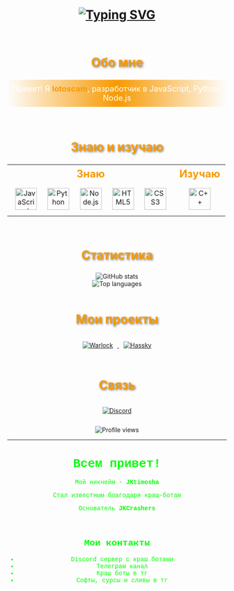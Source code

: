 <h1 align="center">
  <a href="https://git.io/typing-svg">
    <img src="https://readme-typing-svg.herokuapp.com?font=Josefin+Sans&pause=1200&color=F79A00&background=1A0CFF00&center=true&vCenter=true&repeat=false&random=true&width=441&height=59&lines=Добро+пожаловать!;Welcome!" alt="Typing SVG" />
  </a>
</h1>

<br/>

<h2 align="center" style="color: #F79A00; font-size: 28px; text-shadow: 2px 2px 4px rgba(0, 0, 0, 0.5);">Обо мне</h2>

<p align="center" style="font-size: 18px; color: #ffffff; background: linear-gradient(90deg, #1A0CFF00, #F79A00, #1A0CFF00); padding: 10px; border-radius: 10px;">
  Привет! Я <strong style="color: #F79A00;">lotoscam</strong>, разработчик в JavaScript, Python, Node.js
</p>

<br/>

<h2 align="center" style="color: #F79A00; font-size: 28px; text-shadow: 2px 2px 4px rgba(0, 0, 0, 0.5);">Знаю и изучаю</h2>

<div align="center">
  <table>
    <tr>
      <th align="center" style="color: #F79A00; font-size: 24px;">Знаю</th>
      <th align="center" style="color: #F79A00; font-size: 24px;">Изучаю</th>
    </tr>
    <tr>
      <td align="center">
        <img src="https://cdn.jsdelivr.net/gh/devicons/devicon/icons/javascript/javascript-original.svg" width="50" height="50" alt="JavaScript" style="margin: 10px; transition: transform 0.3s ease;" onmouseover="this.style.transform='scale(1.2)'" onmouseout="this.style.transform='scale(1)'" />
        <img src="https://cdn.jsdelivr.net/gh/devicons/devicon/icons/python/python-original.svg" width="50" height="50" alt="Python" style="margin: 10px; transition: transform 0.3s ease;" onmouseover="this.style.transform='scale(1.2)'" onmouseout="this.style.transform='scale(1)'" />
        <img src="https://cdn.jsdelivr.net/gh/devicons/devicon/icons/nodejs/nodejs-original-wordmark.svg" width="50" height="50" alt="Node.js" style="margin: 10px; transition: transform 0.3s ease;" onmouseover="this.style.transform='scale(1.2)'" onmouseout="this.style.transform='scale(1)'" />
        <img src="https://cdn.jsdelivr.net/gh/devicons/devicon/icons/html5/html5-original.svg" width="50" height="50" alt="HTML5" style="margin: 10px; transition: transform 0.3s ease;" onmouseover="this.style.transform='scale(1.2)'" onmouseout="this.style.transform='scale(1)'" />
        <img src="https://cdn.jsdelivr.net/gh/devicons/devicon/icons/css3/css3-original.svg" width="50" height="50" alt="CSS3" style="margin: 10px; transition: transform 0.3s ease;" onmouseover="this.style.transform='scale(1.2)'" onmouseout="this.style.transform='scale(1)'" />
      </td>
      <td align="center">
        <img src="https://cdn.jsdelivr.net/gh/devicons/devicon/icons/cplusplus/cplusplus-original.svg" width="50" height="50" alt="C++" style="margin: 10px; transition: transform 0.3s ease;" onmouseover="this.style.transform='scale(1.2)'" onmouseout="this.style.transform='scale(1)'" />
      </td>
    </tr>
  </table>
</div>

<br/>

<h2 align="center" style="color: #F79A00; font-size: 28px; text-shadow: 2px 2px 4px rgba(0, 0, 0, 0.5);">Статистика</h2>

<div align="center">
  <img src="https://github-readme-stats.vercel.app/api?username=lotoscam&show_icons=true&theme=radical" alt="GitHub stats" />
  <br/>
  <img src="https://github-readme-stats.vercel.app/api/top-langs/?username=lotoscam&layout=compact&theme=radical" alt="Top languages" />
</div>

<br/>

<h2 align="center" style="color: #F79A00; font-size: 28px; text-shadow: 2px 2px 4px rgba(0, 0, 0, 0.5);">Мои проекты</h2>

<div align="center">
  <a href="https://github.com/lotoscam/Warlock">
    <img src="https://img.shields.io/badge/Warlock-FF6F61?style=for-the-badge&logo=github&logoColor=white" alt="Warlock" style="margin: 10px; transition: transform 0.3s ease;" onmouseover="this.style.transform='scale(1.1)'" onmouseout="this.style.transform='scale(1)'" />
  </a>
  <a href="https://github.com/lotoscam/Hassky">
    <img src="https://img.shields.io/badge/Hassky-6B5B95?style=for-the-badge&logo=github&logoColor=white" alt="Hassky" style="margin: 10px; transition: transform 0.3s ease;" onmouseover="this.style.transform='scale(1.1)'" onmouseout="this.style.transform='scale(1)'" />
  </a>
</div>

<br/>

<h2 align="center" style="color: #F79A00; font-size: 28px; text-shadow: 2px 2px 4px rgba(0, 0, 0, 0.5);">Связь</h2>

<div align="center">
  <a href="https://discord.com/users/1321229587182522469">
    <img src="https://img.shields.io/badge/Discord-5865F2?style=for-the-badge&logo=discord&logoColor=white" alt="Discord" style="margin: 10px; transition: transform 0.3s ease;" onmouseover="this.style.transform='scale(1.1)'" onmouseout="this.style.transform='scale(1)'" />
  </a>
</div>

<br/>

<div align="center">
  <img src="https://komarev.com/ghpvc/?username=lotoscam&color=blue&style=flat-square" alt="Profile views" />
</div>

---

<h1 align="center" style="color: #00FF00; font-family: 'Courier New', monospace;">
  Всем привет!
</h1>

<p align="center" style="color: #00FF00; font-family: 'Courier New', monospace;">
  Мой никнейм - <strong>JKtimosha</strong>
</p>

<p align="center" style="color: #00FF00; font-family: 'Courier New', monospace;">
  Стал известным благодаря краш-ботам
</p>

<p align="center" style="color: #00FF00; font-family: 'Courier New', monospace;">
  Основатель <strong>JKCrashers</strong>
</p>

<br/>

<h2 align="center" style="color: #00FF00; font-family: 'Courier New', monospace;">
  Мои контакты
</h2>

<ul align="center" style="color: #00FF00; font-family: 'Courier New', monospace;">
  <li>Discord сервер с краш ботами</li>
  <li>Телеграм канал</li>
  <li>Краш боты в тг</li>
  <li>Софты, сурсы и сливы в тг</li>
</ul>
